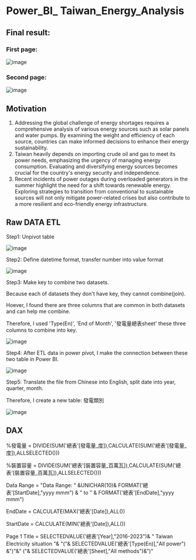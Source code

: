 # Power_BI_ Taiwan_Energy_Analysis

## Final result:

### First page:

![image](https://github.com/e19931107/Power_BI_-Taiwan_Energy_Analysis/assets/50692450/40907c66-d375-47e6-998f-a87e23d9f7d9)

### Second page:

![image](https://github.com/e19931107/Power_BI_-Taiwan_Energy_Analysis/assets/50692450/96449968-e8be-42cd-b5e2-8946fdeb840d)

## Motivation

1. Addressing the global challenge of energy shortages requires a comprehensive analysis of various energy sources such as solar panels and water pumps. By examining the weight and efficiency of each source, countries can make informed decisions to enhance their energy sustainability.
2. Taiwan heavily depends on importing crude oil and gas to meet its power needs, emphasizing the urgency of managing energy consumption. Evaluating and diversifying energy sources becomes crucial for the country's energy security and independence.
3. Recent incidents of power outages during overloaded generators in the summer highlight the need for a shift towards renewable energy. Exploring strategies to transition from conventional to sustainable sources will not only mitigate power-related crises but also contribute to a more resilient and eco-friendly energy infrastructure.

## Raw DATA ETL

Step1: Unpivot table

![image](https://github.com/e19931107/Power_BI-Taiwan_Energy_Analysis/assets/50692450/7f75585b-bb56-44c5-b92e-f6f00a12b6e9)

Step2: Define datetime format, transfer number into value format

![image](https://github.com/e19931107/Power_BI-Taiwan_Energy_Analysis/assets/50692450/76e34bcc-7e88-42da-b227-680c430bf677)

Step3: Make key to combine two datasets.

Because each of datasets they don't have key, they cannot combine(join).

Hoever, I found there are three columns that are common in both datasets and can help me combine.

Therefore, I used 'Type(En)', 'End of Month', '發電量總表sheet' these three columns to combine into key.

![image](https://github.com/e19931107/Power_BI_-Taiwan_Energy_Analysis/assets/50692450/fa4ce488-2acd-4369-95a4-1c0281f469a3)

Step4: After ETL data in power pivot, I make the connection between these two table in Power BI.

![image](https://github.com/e19931107/Power_BI_-Taiwan_Energy_Analysis/assets/50692450/390d538d-08e4-4348-bbcc-4b3524574a2e)

Step5: Translate the file from Chinese into English, split date into year, quarter, month.

Therefore, I create a new table: 發電類別

![image](https://github.com/e19931107/Power_BI_-Taiwan_Energy_Analysis/assets/50692450/9678c9d0-379f-468a-b1ea-9728a83caa92)

## DAX

%發電量 = DIVIDE(SUM('總表'[發電量_度]),CALCULATE(SUM('總表'[發電量_度]),ALLSELECTED()))

%裝置容量 = DIVIDE(SUM('總表'[裝置容量_百萬瓦]),CALCULATE(SUM('總表'[裝置容量_百萬瓦]),ALLSELECTED()))

Data Range = "Data Range: " &UNICHAR(10)& FORMAT('總表'[StartDate],"yyyy mmm") & " to " & FORMAT('總表'[EndDate],"yyyy mmm")

EndDate = CALCULATE(MAX('總表'[Date]),ALL())

StartDate = CALCULATE(MIN('總表'[Date]),ALL())

Page 1 Title = SELECTEDVALUE('總表'[Year],"2016-2023")&
" Taiwan Electricity situation "&
"("&
SELECTEDVALUE('總表'[Type(En)],"All power")
&")"&" ("&
SELECTEDVALUE('總表'[Sheet],"All methods")&")"


